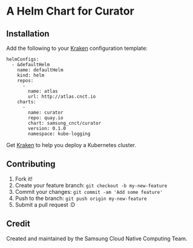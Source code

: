 # A Helm Chart for Curator

## Installation

Add the following to your [Kraken](https://github.com/samsung-cnct/kraken-lib) configuration template:
```
helmConfigs:
  - &defaultHelm
    name: defaultHelm
    kind: helm
    repos:
      -
        name: atlas
        url: http://atlas.cnct.io
    charts:
      -
        name: curator
        repo: quay.io
        chart: samsung_cnct/curator
        version: 0.1.0
        namespace: kube-logging
```

Get [Kraken](https://github.com/samsung-cnct/kraken) to help you deploy a Kubernetes cluster.

## Contributing

1. Fork it!
2. Create your feature branch: `git checkout -b my-new-feature`
3. Commit your changes: `git commit -am 'Add some feature'`
4. Push to the branch: `git push origin my-new-feature`
5. Submit a pull request :D

## Credit

Created and maintained by the Samsung Cloud Native Computing Team.
